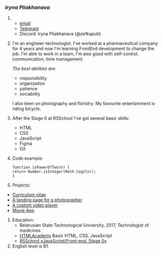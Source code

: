 ### *Iryna Pliakhanava*
1. * [email](irkapuh@gmail.com)
   * [Telegram](t.me/plushaaaaa)
   * Discord: Iryna Pliakhanava (@zefkapuh)
1. I'm an engineer-technologist. I've worked at a pharmaceutical company for 4 years and now I'm learning FrontEnd development to change the job.
   I'm able to work in a team, I'm also good with self-control, communication, time management. 
   
   *The best abilities are:*
   * responsibility
   * organization
   * patience
   * sociability

   I also keen on photography and floristry. My favourite entertainment is riding bicycle.
1. After the Stage 0 at RSSchool I've got several basic skills:
   * HTML 
   * CSS 
   * JavaScript 
   * Figma
   * Git
1. Code example:
   ```
   function isPowerOfTwo(n) {
   return Number.isInteger(Math.log2(n));
   }
   ```
1. Projects:
  * [Curriculum vitae](https://zefkapuh.github.io/rsschool-cv/)
  * [A landing page for a photographer](https://rolling-scopes-school.github.io/zefkapuh-JSFEPRESCHOOL/portfolio/)
  * [A custom video player](https://rolling-scopes-school.github.io/zefkapuh-JSFEPRESCHOOL/portfolio/videoApp.html)
  * [Movie App](https://rolling-scopes-school.github.io/zefkapuh-JSFEPRESCHOOL/movieApp/)
1.  Education:
    * Belarusian State Technological University, 2017, Technologist of medicines
    * [HTMLAcademy](https://htmlacademy.ru) Basic HTML, CSS, JavaScript
    * [RSSchool «JavaScript/Front-end. Stage 0»](https://rs.school/js-stage0/)
1. English level is B1.
